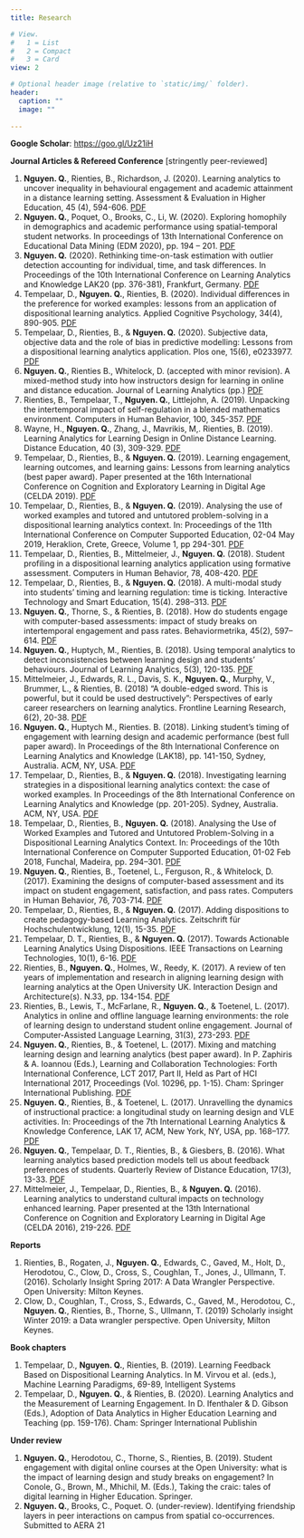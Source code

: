 ```yaml
---
title: Research

# View.
#   1 = List
#   2 = Compact
#   3 = Card
view: 2

# Optional header image (relative to `static/img/` folder).
header:
  caption: ""
  image: ""
  
---
```


**Google Scholar**: https://goo.gl/Uz21iH 

**Journal Articles & Refereed Conference** [stringently peer-reviewed]
1.	**Nguyen. Q.**, Rienties, B., Richardson, J. (2020). Learning analytics to uncover inequality in behavioural engagement and academic attainment in a distance learning setting. Assessment & Evaluation in Higher Education, 45 (4), 594-606. [PDF]( https://drive.google.com/file/d/1YxZDH0OB_whZJwcAiLsPmuXk4-RN3Gsw/view)
2.	**Nguyen. Q.**, Poquet, O., Brooks, C., Li, W. (2020). Exploring homophily in demographics and academic performance using spatial-temporal student networks. In proceedings of 13th International Conference on Educational Data Mining (EDM 2020), pp. 194 – 201. [PDF]( https://drive.google.com/file/d/1aQova799prj8Y2IhKXVGcw8RspA4vhHb/view?usp=sharing)
3.	**Nguyen. Q.** (2020). Rethinking time-on-task estimation with outlier detection accounting for individual, time, and task differences. In Proceedings of the 10th International Conference on Learning Analytics and Knowledge LAK20 (pp. 376-381), Frankfurt, Germany. [PDF]( https://drive.google.com/file/d/1LgkRh2vRMVTBV6LGQvKKPt8cChlRX3K3/view?usp=sharing)
4.	Tempelaar, D., **Nguyen. Q.**, Rienties, B. (2020). Individual differences in the preference for worked examples: lessons from an application of dispositional learning analytics. Applied Cognitive Psychology, 34(4), 890-905. [PDF]( https://drive.google.com/file/d/1t-m2833fEGyXMH5Hc5m5el1lml2nyBc7/view?usp=sharing)
5.	Tempelaar, D., Rienties, B., & **Nguyen. Q.** (2020). Subjective data, objective data and the role of bias in predictive modelling: Lessons from a dispositional learning analytics application. Plos one, 15(6), e0233977. [PDF]( https://drive.google.com/file/d/1qpYtXyqc9PNBUuFHvwQi1tV288H3OIS4/view?usp=sharing)
6.	**Nguyen. Q.**, Rienties B., Whitelock, D. (accepted with minor revision). A mixed-method study into how instructors design for learning in online and distance education. Journal of Learning Analytics (pp.) [PDF]()
7.	Rienties, B., Tempelaar, T., **Nguyen. Q.**, Littlejohn, A. (2019). Unpacking the intertemporal impact of self-regulation in a blended mathematics environment. Computers in Human Behavior, 100, 345-357. [PDF]( https://drive.google.com/file/d/1uNGWRw773c4kW-27O5lBC4OuJtqpnVQo/view?usp=sharing)
8.	Wayne, H., **Nguyen. Q.**, Zhang, J., Mavrikis, M,. Rienties, B. (2019). Learning Analytics for Learning Design in Online Distance Learning. Distance Education, 40 (3), 309-329. [PDF](https://drive.google.com/file/d/17C7Xqx461ib3CVH91zzGKjjq0k_LublB/view?usp=sharing)
9.	Tempelaar, D., Rienties, B., & **Nguyen. Q.** (2019). Learning engagement, learning outcomes, and learning gains: Lessons from learning analytics (best paper award). Paper presented at the 16th International Conference on Cognition and Exploratory Learning in Digital Age (CELDA 2019). [PDF]()
10.	Tempelaar, D., Rienties, B., & **Nguyen. Q.** (2019). Analysing the use of worked examples and tutored and untutored problem-solving in a dispositional learning analytics context. In: Proceedings of the 11th International Conference on Computer Supported Education, 02-04 May 2019, Heraklion, Crete, Greece, Volume 1, pp 294-301. [PDF]()
11.	Tempelaar, D., Rienties, B., Mittelmeier, J., **Nguyen. Q.** (2018). Student profiling in a dispositional learning analytics application using formative assessment. Computers in Human Behavior, 78, 408-420. [PDF]()
12.	Tempelaar, D., Rienties, B., & **Nguyen. Q.** (2018). A multi-modal study into students’ timing and learning regulation: time is ticking. Interactive Technology and Smart Education, 15(4). 298–313. [PDF]()
13.	**Nguyen. Q.**, Thorne, S., & Rienties, B. (2018). How do students engage with computer-based assessments: impact of study breaks on intertemporal engagement and pass rates. Behaviormetrika, 45(2), 597–614. [PDF]()
14.	**Nguyen. Q.**, Huptych, M., Rienties, B. (2018). Using temporal analytics to detect
inconsistencies between learning design and students’ behaviours. Journal of Learning Analytics, 5(3), 120-135. [PDF]()
15.	Mittelmeier, J., Edwards, R. L., Davis, S. K., **Nguyen. Q.**, Murphy, V., Brummer, L., & Rienties, B. (2018) “A double-edged sword. This is powerful, but it could be used destructively”: Perspectives of early career researchers on learning analytics. Frontline Learning Research, 6(2), 20-38. [PDF]()
16.	**Nguyen. Q.**, Huptych M., Rienties. B. (2018). Linking student’s timing of engagement with learning design and academic performance (best full paper award). In Proceedings of the 8th International Conference on Learning Analytics and Knowledge (LAK18), pp. 141-150, Sydney, Australia. ACM, NY, USA. [PDF]()
17.	Tempelaar, D., Rienties, B., & **Nguyen. Q.** (2018). Investigating learning strategies in a dispositional learning analytics context: the case of worked examples. In Proceedings of the 8th International Conference on Learning Analytics and Knowledge (pp. 201-205). Sydney, Australia. ACM, NY, USA. [PDF]()
18.	Tempelaar, D., Rienties, B., **Nguyen. Q.** (2018). Analysing the Use of Worked Examples and Tutored and Untutored Problem-Solving in a Dispositional Learning Analytics Context. In: Proceedings of the 10th International Conference on Computer Supported Education, 01-02 Feb 2018, Funchal, Madeira, pp. 294–301. [PDF]()
19.	**Nguyen. Q.**, Rienties, B., Toetenel, L., Ferguson, R., & Whitelock, D. (2017). Examining the designs of computer-based assessment and its impact on student engagement, satisfaction, and pass rates. Computers in Human Behavior, 76, 703-714. [PDF]()
20.	Tempelaar, D., Rienties, B., & **Nguyen. Q.** (2017). Adding dispositions to create pedagogy-based Learning Analytics. Zeitschrift für Hochschulentwicklung, 12(1), 15-35. [PDF]()
21.	Tempelaar, D. T., Rienties, B., & **Nguyen. Q.** (2017). Towards Actionable Learning Analytics Using Dispositions. IEEE Transactions on Learning Technologies, 10(1), 6-16. [PDF]()
22.	Rienties, B., **Nguyen. Q.**, Holmes, W., Reedy, K. (2017). A review of ten years of implementation and research in aligning learning design with learning analytics at the Open University UK. Interaction Design and Architecture(s). N.33, pp. 134-154. [PDF]()
23.	Rienties, B., Lewis, T., McFarlane, R., **Nguyen. Q.**, & Toetenel, L. (2017). Analytics in online and offline language learning environments: the role of learning design to understand student online engagement. Journal of Computer-Assisted Language Learning, 31(3), 273-293. [PDF]()
24.	**Nguyen. Q.**, Rienties, B., & Toetenel, L. (2017). Mixing and matching learning design and learning analytics (best paper award). In P. Zaphiris & A. Ioannou (Eds.), Learning and Collaboration Technologies: Forth International Conference, LCT 2017, Part II, Held as Part of HCI International 2017, Proceedings (Vol. 10296, pp. 1-15). Cham: Springer International Publishing. [PDF]()
25.	**Nguyen. Q.**, Rienties, B., & Toetenel, L. (2017). Unravelling the dynamics of instructional practice: a longitudinal study on learning design and VLE activities. In: Proceedings of the 7th International Learning Analytics & Knowledge Conference, LAK 17, ACM, New York, NY, USA, pp. 168–177. [PDF]()
26.	**Nguyen. Q.**, Tempelaar, D. T., Rienties, B., & Giesbers, B. (2016). What learning analytics based prediction models tell us about feedback preferences of students. Quarterly Review of Distance Education, 17(3), 13-33.  [PDF]()
27.	Mittelmeier, J., Tempelaar, D., Rienties, B., & **Nguyen. Q.** (2016). Learning analytics to understand cultural impacts on technology enhanced learning. Paper presented at the 13th International Conference on Cognition and Exploratory Learning in Digital Age (CELDA 2016), 219-226. [PDF]()

**Reports**
1.	Rienties, B., Rogaten, J., **Nguyen. Q.**, Edwards, C., Gaved, M., Holt, D., Herodotou, C., Clow, D., Cross, S., Coughlan, T., Jones, J., Ullmann, T. (2016). Scholarly Insight Spring 2017: A Data Wrangler Perspective. Open University: Milton Keynes. 
2.	Clow, D., Coughlan, T., Cross, S., Edwards, C., Gaved, M., Herodotou, C., **Nguyen. Q.**, Rienties, B., Thorne, S., Ullmann, T. (2019) Scholarly insight Winter 2019: a Data wrangler perspective. Open University, Milton Keynes.

**Book chapters**
1.	Tempelaar, D., **Nguyen. Q.**, Rienties, B. (2019). Learning Feedback Based on Dispositional Learning Analytics. In M. Virvou et al. (eds.), Machine Learning Paradigms, 69-89, Intelligent Systems
2.	Tempelaar, D., **Nguyen. Q.**, & Rienties, B. (2020). Learning Analytics and the Measurement of Learning Engagement. In D. Ifenthaler & D. Gibson (Eds.), Adoption of Data Analytics in Higher Education Learning and Teaching (pp. 159-176). Cham: Springer International Publishin

**Under review**
1.	**Nguyen. Q.**, Herodotou, C., Thorne, S., Rienties, B. (2019). Student engagement with digital online courses at the Open University: what is the impact of learning design and study breaks on engagement? In Conole, G., Brown, M., Mhichil, M. (Eds.), Taking the craic: tales of digital learning in Higher Education. Springer.
2.	**Nguyen. Q.**, Brooks, C., Poquet. O. (under-review). Identifying friendship layers in peer interactions on campus from spatial co-occurrences. Submitted to AERA 21
